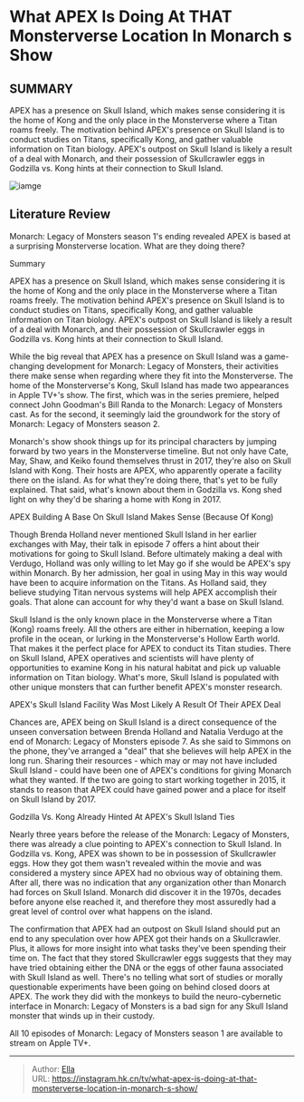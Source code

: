 # What APEX Is Doing At THAT Monsterverse Location In Monarch s Show


## SUMMARY 



  APEX has a presence on Skull Island, which makes sense considering it is the home of Kong and the only place in the Monsterverse where a Titan roams freely.   The motivation behind APEX&#39;s presence on Skull Island is to conduct studies on Titans, specifically Kong, and gather valuable information on Titan biology.   APEX&#39;s outpost on Skull Island is likely a result of a deal with Monarch, and their possession of Skullcrawler eggs in Godzilla vs. Kong hints at their connection to Skull Island.  

![iamge](https://static1.srcdn.com/wordpress/wp-content/uploads/2024/01/kiersey-clemons-monarch-and-mechagodzilla.jpg)

## Literature Review
Monarch: Legacy of Monsters season 1&#39;s ending revealed APEX is based at a surprising Monsterverse location. What are they doing there?





Summary

  APEX has a presence on Skull Island, which makes sense considering it is the home of Kong and the only place in the Monsterverse where a Titan roams freely.   The motivation behind APEX&#39;s presence on Skull Island is to conduct studies on Titans, specifically Kong, and gather valuable information on Titan biology.   APEX&#39;s outpost on Skull Island is likely a result of a deal with Monarch, and their possession of Skullcrawler eggs in Godzilla vs. Kong hints at their connection to Skull Island.  







While the big reveal that APEX has a presence on Skull Island was a game-changing development for Monarch: Legacy of Monsters, their activities there make sense when regarding where they fit into the Monsterverse. The home of the Monsterverse&#39;s Kong, Skull Island has made two appearances in Apple TV&#43;&#39;s show. The first, which was in the series premiere, helped connect John Goodman&#39;s Bill Randa to the Monarch: Legacy of Monsters cast. As for the second, it seemingly laid the groundwork for the story of Monarch: Legacy of Monsters season 2.

Monarch&#39;s show shook things up for its principal characters by jumping forward by two years in the Monsterverse timeline. But not only have Cate, May, Shaw, and Keiko found themselves thrust in 2017, they&#39;re also on Skull Island with Kong. Their hosts are APEX, who apparently operate a facility there on the island. As for what they&#39;re doing there, that&#39;s yet to be fully explained. That said, what&#39;s known about them in Godzilla vs. Kong shed light on why they&#39;d be sharing a home with Kong in 2017.





 APEX Building A Base On Skull Island Makes Sense (Because Of Kong) 
         

Though Brenda Holland never mentioned Skull Island in her earlier exchanges with May, their talk in episode 7 offers a hint about their motivations for going to Skull Island. Before ultimately making a deal with Verdugo, Holland was only willing to let May go if she would be APEX&#39;s spy within Monarch. By her admission, her goal in using May in this way would have been to acquire information on the Titans. As Holland said, they believe studying Titan nervous systems will help APEX accomplish their goals. That alone can account for why they&#39;d want a base on Skull Island.

Skull Island is the only known place in the Monsterverse where a Titan (Kong) roams freely. All the others are either in hibernation, keeping a low profile in the ocean, or lurking in the Monsterverse&#39;s Hollow Earth world. That makes it the perfect place for APEX to conduct its Titan studies. There on Skull Island, APEX operatives and scientists will have plenty of opportunities to examine Kong in his natural habitat and pick up valuable information on Titan biology. What&#39;s more, Skull Island is populated with other unique monsters that can further benefit APEX&#39;s monster research.






 APEX&#39;s Skull Island Facility Was Most Likely A Result Of Their APEX Deal 
          

Chances are, APEX being on Skull Island is a direct consequence of the unseen conversation between Brenda Holland and Natalia Verdugo at the end of Monarch: Legacy of Monsters episode 7. As she said to Simmons on the phone, they&#39;ve arranged a &#34;deal&#34; that she believes will help APEX in the long run. Sharing their resources - which may or may not have included Skull Island - could have been one of APEX&#39;s conditions for giving Monarch what they wanted. If the two are going to start working together in 2015, it stands to reason that APEX could have gained power and a place for itself on Skull Island by 2017.



 Godzilla Vs. Kong Already Hinted At APEX&#39;s Skull Island Ties 
          




Nearly three years before the release of the Monarch: Legacy of Monsters, there was already a clue pointing to APEX&#39;s connection to Skull Island. In Godzilla vs. Kong, APEX was shown to be in possession of Skullcrawler eggs. How they got them wasn&#39;t revealed within the movie and was considered a mystery since APEX had no obvious way of obtaining them. After all, there was no indication that any organization other than Monarch had forces on Skull Island. Monarch did discover it in the 1970s, decades before anyone else reached it, and therefore they most assuredly had a great level of control over what happens on the island.

The confirmation that APEX had an outpost on Skull Island should put an end to any speculation over how APEX got their hands on a Skullcrawler. Plus, it allows for more insight into what tasks they&#39;ve been spending their time on. The fact that they stored Skullcrawler eggs suggests that they may have tried obtaining either the DNA or the eggs of other fauna associated with Skull Island as well. There&#39;s no telling what sort of studies or morally questionable experiments have been going on behind closed doors at APEX. The work they did with the monkeys to build the neuro-cybernetic interface in Monarch: Legacy of Monsters is a bad sign for any Skull Island monster that winds up in their custody.






All 10 episodes of Monarch: Legacy of Monsters season 1 are available to stream on Apple TV&#43;.





---

> Author: [Ella](https://instagram.hk.cn/)  
> URL: https://instagram.hk.cn/tv/what-apex-is-doing-at-that-monsterverse-location-in-monarch-s-show/  


